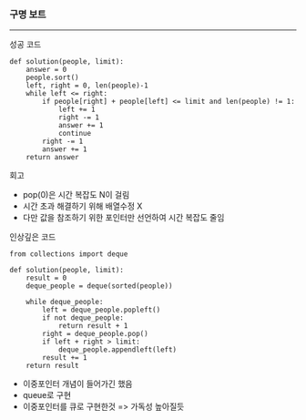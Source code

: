 ### 구명 보트

---

성공 코드

```
def solution(people, limit):
    answer = 0
    people.sort()
    left, right = 0, len(people)-1
    while left <= right:
        if people[right] + people[left] <= limit and len(people) != 1:
            left += 1
            right -= 1
            answer += 1
            continue
        right -= 1
        answer += 1
    return answer

```

회고

- pop(0)은 시간 복잡도 N이 걸림
- 시간 초과 해결하기 위해 배열수정 X
- 다만 값을 참조하기 위한 포인터만 선언하여 시간 복잡도 줄임

인상깊은 코드

```
from collections import deque

def solution(people, limit):
    result = 0
    deque_people = deque(sorted(people))

    while deque_people:
        left = deque_people.popleft()
        if not deque_people:
            return result + 1
        right = deque_people.pop()
        if left + right > limit:
            deque_people.appendleft(left)
        result += 1
    return result
```

- 이중포인터 개념이 들어가긴 했음
- queue로 구현
- 이중포인터를 큐로 구현한것 => 가독성 높아질듯
